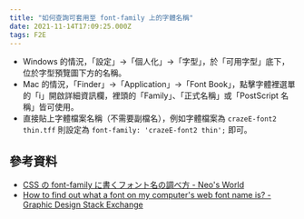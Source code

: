 ```yaml
---
title: "如何查詢可套用至 font-family 上的字體名稱"
date: 2021-11-14T17:09:25.000Z
tags: F2E
---
```


- Windows 的情況，「設定」→「個人化」→「字型」，於「可用字型」底下，位於字型預覽圖下方的名稱。
- Mac 的情況，「Finder」→「Application」→「Font Book」，點擊字體裡選單的「i」開啟詳細資訊欄，裡頭的「Family」、「正式名稱」或「PostScript 名稱」皆可使用。
- 直接貼上字體檔案名稱（不需要副檔名），例如字體檔案為 `crazeE-font2 thin.tff` 則設定為 `font-family: 'crazeE-font2 thin';` 即可。

## 參考資料

- [CSS の font-family に書くフォント名の調べ方 - Neo's World](https://neos21.net/blog/2017/12/25-01.html)
- [How to find out what a font on my computer's web font name is? - Graphic Design Stack Exchange](https://graphicdesign.stackexchange.com/questions/63885/how-to-find-out-what-a-font-on-my-computers-web-font-name-is)
